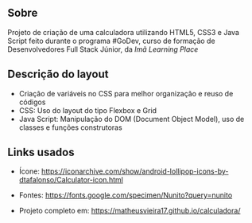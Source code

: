 ## Sobre
Projeto de criação de uma calculadora utilizando HTML5, CSS3 e Java Script feito durante o programa #GoDev, curso de formação de Desenvolvedores Full Stack Júnior, da *Imã Learning Place*

## Descrição do layout
* Criação de variáveis no CSS para melhor organização e reuso de códigos
* CSS: Uso do layout do tipo Flexbox e Grid
* Java Script: Manipulação do DOM (Document Object Model), uso de classes e funções construtoras

## Links usados
* Ícone: https://iconarchive.com/show/android-lollipop-icons-by-dtafalonso/Calculator-icon.html

* Fontes: https://fonts.google.com/specimen/Nunito?query=nunito

* Projeto completo em: https://matheusvieira17.github.io/calculadora/